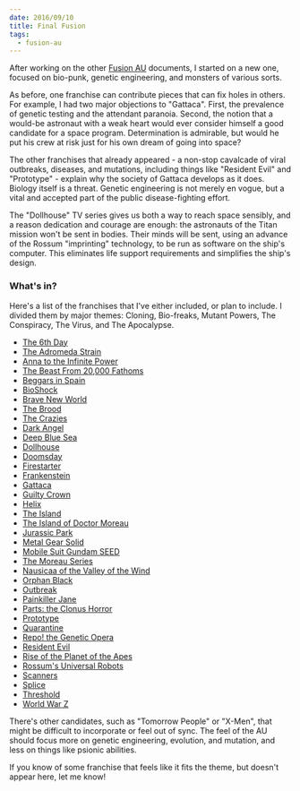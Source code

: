 ```yaml
---
date: 2016/09/10
title: Final Fusion
tags:
  - fusion-au
---
```


After working on the other [Fusion AU] documents,
I started on a new one, focused on bio-punk,
genetic engineering, and monsters of various sorts.

<!-- more -->

As before, one franchise can contribute pieces that can fix
holes in others. For example, I had two major objections to "Gattaca".
First, the prevalence of genetic testing and the attendant paranoia.
Second, the notion that a would-be astronaut with a weak heart would
ever consider himself a good candidate for a space program.
Determination is admirable, but would he put his crew at risk just for his
own dream of going into space?

The other franchises that already appeared -
a non-stop cavalcade of viral outbreaks, diseases, and mutations,
including things like "Resident Evil" and "Prototype" -
explain why the society of Gattaca develops as it does.
Biology itself is a threat.
Genetic engineering is not merely en vogue,
but a vital and accepted part of the public disease-fighting effort.

The "Dollhouse" TV series gives us both a way to reach space sensibly,
and a reason dedication and courage are enough:
the astronauts of the Titan mission won't be sent in bodies.
Their minds will be sent, using an advance of the Rossum "imprinting" technology,
to be run as software on the ship's computer.
This eliminates life support requirements and simplifies the ship's design.

### What's in?

Here's a list of the franchises that I've either included,
or plan to include.
I divided them by major themes:
Cloning, Bio-freaks, Mutant Powers, The Conspiracy, The Virus, and The Apocalypse.

* [The 6th Day](http://tvtropes.org/pmwiki/pmwiki.php/Film/The6thDay)
* [The Adromeda Strain](http://tvtropes.org/pmwiki/pmwiki.php/Literature/TheAndromedaStrain)
* [Anna to the Infinite Power](https://en.wikipedia.org/wiki/Anna_to_the_Infinite_Power)
* [The Beast From 20,000 Fathoms](http://tvtropes.org/pmwiki/pmwiki.php/Film/TheBeastFromTwentyThousandFathoms)
* [Beggars in Spain](https://en.wikipedia.org/wiki/Beggars_in_Spain)
* [BioShock](http://tvtropes.org/pmwiki/pmwiki.php/VideoGame/BioShock)
* [Brave New World](http://tvtropes.org/pmwiki/pmwiki.php/Literature/BraveNewWorld)
* [The Brood](http://tvtropes.org/pmwiki/pmwiki.php/Film/TheBrood)
* [The Crazies](http://tvtropes.org/pmwiki/pmwiki.php/Film/TheCrazies)
* [Dark Angel](http://tvtropes.org/pmwiki/pmwiki.php/Series/DarkAngel)
* [Deep Blue Sea](http://tvtropes.org/pmwiki/pmwiki.php/Film/DeepBlueSea)
* [Dollhouse](http://tvtropes.org/pmwiki/pmwiki.php/Series/Dollhouse)
* [Doomsday](http://tvtropes.org/pmwiki/pmwiki.php/Film/Doomsday)
* [Firestarter](http://tvtropes.org/pmwiki/pmwiki.php/Literature/Firestarter)
* [Frankenstein](http://tvtropes.org/pmwiki/pmwiki.php/Literature/Frankenstein)
* [Gattaca](http://tvtropes.org/pmwiki/pmwiki.php/Film/Gattaca)
* [Guilty Crown](http://tvtropes.org/pmwiki/pmwiki.php/Anime/GuiltyCrown)
* [Helix](http://tvtropes.org/pmwiki/pmwiki.php/Series/Helix)
* [The Island](http://tvtropes.org/pmwiki/pmwiki.php/Film/TheIsland)
* [The Island of Doctor Moreau](http://tvtropes.org/pmwiki/pmwiki.php/Film/TheIslandOfDoctorMoreau)
* [Jurassic Park](http://tvtropes.org/pmwiki/pmwiki.php/Film/JurassicPark)
* [Metal Gear Solid](https://en.wikipedia.org/wiki/Metal_Gear_Solid)
* [Mobile Suit Gundam SEED](https://en.wikipedia.org/wiki/Mobile_Suit_Gundam_SEED)
* [The Moreau Series](http://tvtropes.org/pmwiki/pmwiki.php/Literature/MoreauSeries)
* [Nausicaa of the Valley of the Wind](http://tvtropes.org/pmwiki/pmwiki.php/Manga/NausicaaOfTheValleyOfTheWind)
* [Orphan Black](http://tvtropes.org/pmwiki/pmwiki.php/Series/OrphanBlack)
* [Outbreak](http://tvtropes.org/pmwiki/pmwiki.php/Film/Outbreak)
* [Painkiller Jane](http://tvtropes.org/pmwiki/pmwiki.php/Series/PainkillerJane)
* [Parts: the Clonus Horror](http://tvtropes.org/pmwiki/pmwiki.php/Film/Clonus)
* [Prototype](http://tvtropes.org/pmwiki/pmwiki.php/VideoGame/Prototype)
* [Quarantine](http://tvtropes.org/pmwiki/pmwiki.php/Film/Quarantine)
* [Repo! the Genetic Opera](http://tvtropes.org/pmwiki/pmwiki.php/Film/RepoTheGeneticOpera)
* [Resident Evil](http://tvtropes.org/pmwiki/pmwiki.php/Franchise/ResidentEvil)
* [Rise of the Planet of the Apes](http://tvtropes.org/pmwiki/pmwiki.php/Film/RiseOfThePlanetOfTheApes)
* [Rossum's Universal Robots](http://tvtropes.org/pmwiki/pmwiki.php/Theatre/RossumsUniversalRobots)
* [Scanners](http://tvtropes.org/pmwiki/pmwiki.php/Film/Scanners)
* [Splice](http://tvtropes.org/pmwiki/pmwiki.php/Film/Splice)
* [Threshold](http://tvtropes.org/pmwiki/pmwiki.php/Series/Threshold)
* [World War Z](http://tvtropes.org/pmwiki/pmwiki.php/Literature/WorldWarZ)

There's other candidates, such as "Tomorrow People" or "X-Men",
that might be difficult to incorporate or feel out of sync.
The feel of the AU should focus more on genetic engineering,
evolution, and mutation, and less on things like psionic abilities.

If you know of some franchise that feels like it fits the theme,
but doesn't appear here, let me know!

[Fusion AU]: /2016/05/16/fusion-au/
